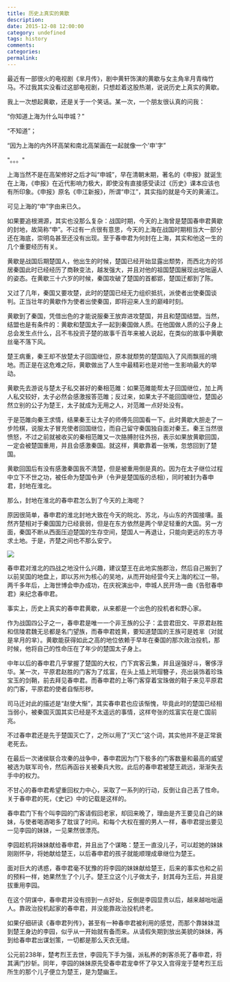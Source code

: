 ```yaml
---
title: 历史上真实的黄歇
description:
date: 2015-12-08 12:00:00
category: undefined
tags: history
comments:
categories:
permalink:
---
```



最近有一部很火的电视剧《芈月传》，剧中黄轩饰演的黄歇与女主角芈月青梅竹马。不过我其实没看过这部电视剧，只想趁着这股热潮，说说历史上真实的黄歇。

<!--more-->

我上一次想起黄歇，还是关于一个笑话。某一次，一个朋友很认真的问我：

“你知道上海为什么叫申城？”

“不知道”；

“因为上海的内外环高架和南北高架画在一起就像一个'申'字”

"。。。"

上海当然不是在高架修好之后才叫“申城”，早在清朝末期，著名的《申报》就诞生在上海，《申报》在近代影响力极大，即使没有直接感受读过《历史》课本应该也有所印象。《申报》原名《申江新报》，所谓“申江”，其实指的就是今天的黄浦江。

可见上海的“申”字由来已久。

如果要追根溯源，其实也没那么复杂：战国时期，今天的上海曾是楚国春申君黄歇的封地，故简称“申”。不过有一点很有意思，今天的上海在战国时期相当大一部分还在海底，崇明岛甚至还没有出现。至于春申君为何封在上海，其实和他这一生的几个重要经历有关。

黄歇是战国后期楚国人，他出生的时候，楚国已经开始显露出颓势，而西北方的邻居秦国此时已经经历了商鞅变法，越发强大，并且对他的祖国楚国展现出咄咄逼人的姿态。在黄歇三十六岁的时候，秦国攻破了楚国的首都郢，楚国迁都到了陈。

又过了几年，秦国又要攻楚，此时的楚国已经无力组织抵抗，派使者出使秦国谈判。正当壮年的黄歇作为使者出使秦国，即将迎来人生的巅峰时刻。

黄歇到了秦国，凭借出色的才能说服秦王放弃进攻楚国，并且和楚国结盟。当然，结盟也是有条件的：黄歇和楚国太子一起到秦国做人质。在他国做人质的公子身上总会发生点什么，吕不韦投资子楚的故事千百年来被人说起，在类似的故事中黄歇丝毫不落下风。

楚王病重，秦王却不放楚太子回国继位，原本就颓势的楚国陷入了风雨飘摇的境地。而正是在这危难之际，黄歇做出了人生中最精彩也是对他一生影响最大的举动。

黄歇先去游说与楚太子私交甚好的秦相范雎：如果范雎能帮太子回国继位，加上两人私交较好，太子必然会感激报答范雎；反过来，如果太子不能回国继位，楚国必然立别的公子为楚王，太子就成为无用之人，对范雎一点好处没有。

于是范雎向秦王求情，结果秦王让太子的师傅先回国看一下。此时黄歇大胆走了一步险棋，说服太子冒充使者回国继位，而自己留守秦国独自面对秦王。秦王当然很愤怒，不过之前就被收买的秦相范雎又一次胳膊肘往外拐，表示如果放黄歇回国，一定会被楚国重用，并且会感激秦国。就这样，黄歇靠着一张嘴，忽悠回到了楚国。

黄歇回国后有没有感激秦国我不清楚，但是被重用倒是真的。因为在太子继位过程中立下不世之功，被任命为楚国令尹（令尹是楚国版的丞相），同时被封为春申君，封地在淮北。

那么，封地在淮北的春申君怎么到了今天的上海呢？

原因很简单，春申君的淮北封地大致在今天的皖北、苏北，与山东的齐国接壤。虽然齐楚相对于秦国国力已经衰弱，但是在东方依然是两个举足轻重的大国。另一方面，秦国不断从西面压迫楚国的生存空间，楚国人一再退让，只能向更远的东方寻求土地。于是，齐楚之间也不那么安宁。

![](http://upload-images.jianshu.io/upload_images/120563-fe076d1b8672a086.jpg?imageMogr2/auto-orient/strip%7CimageView2/2/w/1240)

春申君对淮北的四战之地没什么兴趣，建议楚王在此地实施郡治，然后自己搬到了以前吴国的地盘上，即以苏州为核心的吴地，从而开始经营今天上海的松江一带。两千多年后，上海世博会申办成功，在庆祝演出中，申城人民开场一曲《告慰春申君》来纪念春申君。

事实上，历史上真实的春申君黄歇，从来都是一个出色的投机者和野心家。

作为战国四公子之一，春申君是唯一一个非王族的公子：孟尝君田文、平原君赵胜和信陵君魏无忌都是名门望族，而春申君姓黄，要知道楚国的王族可是姓芈（对就是芈月的芈）。黄歇能获得如此之高的地位依赖于早年在秦国的那次政治投机，那时候，他将自己的性命压在了年少的楚国太子身上。

中年以后的春申君几乎掌握了楚国的大权，门下宾客云集，并且逞强好斗，奢侈浮华。某一次，平原君赵胜的门客为了炫富，在头上插上玳瑁簪子，亮出装饰着珍珠宝玉的剑鞘，前去拜见春申君。而春申君的上等门客穿着宝珠做的鞋子来见平原君的门客，平原君的使者自惭形秽。

司马迁对此的描述是“赵使大惭”，其实春申君也应该惭愧，毕竟此时的楚国已经相当弱小，被秦国灭国其实已经是不太遥远的事情，这样夸张的炫富实在是亡国前兆。

不过春申君还是先于楚国灭亡了，之所以用了“灭亡”这个词，其实他并不是正常衰老死去。

在最后一次诸侯联合攻秦的战争中，春申君因为门下极多的门客数量和最高的威望被选为联军司令，然后再函谷关被秦兵大败。此后的春申君被楚王疏远，渐渐失去手中的权力。

不甘心的春申君希望重回权力中心，采取了一系列的行动，反倒让自己丢了性命。关于春申君的死，《史记》中的记载是这样的。

春申君门下有个叫李园的门客请假回老家，却回来晚了，理由是齐王要见自己的妹妹，与使者喝酒喝多了耽误了时间。和每个大权在握的男人一样，春申君提出要见一见李园的妹妹，一见果然很漂亮。

李园趁机将妹妹献给春申君，并且出了个谋略：楚王一直没儿子，可以趁她的妹妹刚刚怀孕，将她献给楚王，以后春申君的孩子就能顺理成章继位为楚王。

面对巨大的诱惑，春申君毫不犹豫的将李园的妹妹献给楚王，后来的事实也和之前的预料一样，她果然生了个儿子。楚王立这个儿子做太子，封其母为王后，并且提拔重用李园。

在这个阴谋中，春申君并没有捞到一点好处，反倒是李园显贵以后，越来越咄咄逼人。靠政治投机起家的春申君，并没能靠政治投机终老。

如果仔细研读《春申君列传》，甚至有一种春申君被利用的感觉，而那个靠妹妹混到楚王身边的李园，似乎从一开始就有备而来。从请假失期到放出美貌的妹妹，再到给春申君出谋划策，一切都是那么天衣无缝。

公元前238年，楚考烈王去世，李园先下手为强，派私养的刺客杀死了春申君，将其满门抄斩。同年，李园的妹妹原先受春申君宠幸怀了孕又入宫得宠于楚考烈王后所生的那个儿子便立为楚王，是为楚幽王。
